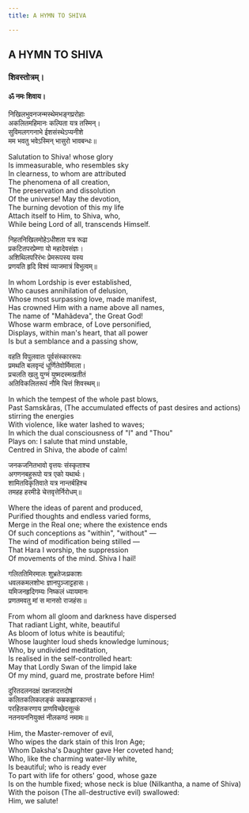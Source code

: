 ```yaml
---
title: A HYMN TO SHIVA

---
```





  

## A HYMN TO SHIVA

### शिवस्तोत्रम्।

#### ॐ नमः शिवाय।

निखिलभुवनजन्मस्थेमभङ्गप्ररोहाः  
अकलितमहिमानः कल्पिता यत्र तस्मिन्।  
सुविमलगगनाभे ईशसंस्थेऽप्यनीशे  
मम भवतु भवेऽस्मिन् भासुरो भावबन्धः॥

Salutation to Shiva! whose glory  
Is immeasurable, who resembles sky  
In clearness, to whom are attributed  
The phenomena of all creation,  
The preservation and dissolution  
Of the universe! May the devotion,  
The burning devotion of this my life  
Attach itself to Him, to Shiva, who,  
While being Lord of all, transcends Himself.

निहतनिखिलमोहेऽधीशता यत्र रूढा  
प्रकटितपरप्रेम्णा यो महादेवसंज्ञः।  
अशिथिलपरिरंभः प्रेमरूपस्य यस्य  
प्रणयति हृदि विश्वं व्याजमात्रं विभुत्वम्॥

In whom Lordship is ever established,  
Who causes annihilation of delusion,  
Whose most surpassing love, made manifest,  
Has crowned Him with a name above all names,  
The name of "Mahâdeva", the Great God!  
Whose warm embrace, of Love personified,  
Displays, within man's heart, that all power  
Is but a semblance and a passing show,

वहति विपुलवातः पूर्वसंस्काररूपः  
प्रमथति बलवृन्दं धूर्णितेवोर्मिमाला।  
प्रचलति खलु युग्मं युष्मदस्मत्प्रतीतं  
अतिविकलितरूपं नौमि चित्तं शिवस्थम्॥

In which the tempest of the whole past blows,  
Past Samskâras, (The accumulated effects of past desires and actions)
stirring the energies  
With violence, like water lashed to waves;  
In which the dual consciousness of "I" and "Thou"  
Plays on: I salute that mind unstable,  
Centred in Shiva, the abode of calm!

जनकजनितभावो वृत्तयः संस्कृताश्च  
अगणनबहुरूपो यत्र एको यथार्थः।  
शामितविकृतिवाते यत्र नान्तर्बहिश्च  
तमहह हरमीडे चेत्तवृत्तेर्निरोधम्॥

Where the ideas of parent and produced,  
Purified thoughts and endless varied forms,  
Merge in the Real one; where the existence ends  
Of such conceptions as "within", "without" —  
The wind of modification being stilled —  
That Hara I worship, the suppression  
Of movements of the mind. Shiva I hail!

गलिततिमिरमालः शुभ्रतेजःप्रकाशः  
धवलकमलशोभः ज्ञानपुञ्जाट्टहासः।  
यमिजनहृदिगम्यः निष्कलं ध्यायमानः  
प्रणतमवतु मां स मानसो राजहंसः॥

From whom all gloom and darkness have dispersed  
That radiant Light, white, beautiful  
As bloom of lotus white is beautiful;  
Whose laughter loud sheds knowledge luminous;  
Who, by undivided meditation,  
Is realised in the self-controlled heart:  
   May that Lordly Swan of the limpid lake  
Of my mind, guard me, prostrate before Him!

दुरितदलनदक्षं दक्षजादत्तदोषं  
कलितकलिकलङ्कं कम्रकह्लारकान्तं।  
परहितकरणाय प्राणविच्छेदसूत्कं  
नतनयननियुक्तं नीलकण्ठं नमामः॥

Him, the Master-remover of evil,  
Who wipes the dark stain of this Iron Age;  
Whom Daksha's Daughter gave Her coveted hand;  
Who, like the charming water-lily white,  
Is beautiful; who is ready ever  
To part with life for others' good, whose gaze  
Is on the humble fixed; whose neck is blue (Nilkantha, a name of
Shiva)  
With the poison (The all-destructive evil) swallowed:  
Him, we salute!


